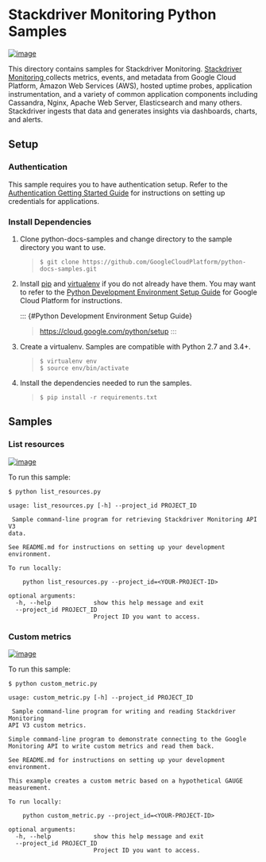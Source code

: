 Stackdriver Monitoring Python Samples
=====================================

[![image](https://gstatic.com/cloudssh/images/open-btn.png)](https://console.cloud.google.com/cloudshell/open?git_repo=https://github.com/GoogleCloudPlatform/python-docs-samples&page=editor&open_in_editor=monitoring/api/v3/api-client/README.rst)

This directory contains samples for Stackdriver Monitoring. [Stackdriver
Monitoring ](https://cloud.google.com/monitoring/docs) collects metrics,
events, and metadata from Google Cloud Platform, Amazon Web Services
(AWS), hosted uptime probes, application instrumentation, and a variety
of common application components including Cassandra, Nginx, Apache Web
Server, Elasticsearch and many others. Stackdriver ingests that data and
generates insights via dashboards, charts, and alerts.

Setup
-----

### Authentication

This sample requires you to have authentication setup. Refer to the
[Authentication Getting Started
Guide](https://cloud.google.com/docs/authentication/getting-started) for
instructions on setting up credentials for applications.

### Install Dependencies

1.  Clone python-docs-samples and change directory to the sample
    directory you want to use.

    > ``` {.bash}
    > $ git clone https://github.com/GoogleCloudPlatform/python-docs-samples.git
    > ```

2.  Install [pip](https://pip.pypa.io/) and
    [virtualenv](https://virtualenv.pypa.io/) if you do not already have
    them. You may want to refer to the [Python Development Environment
    Setup Guide]() for Google Cloud Platform for instructions.

    ::: {#Python Development Environment Setup Guide}
    > <https://cloud.google.com/python/setup>
    :::

3.  Create a virtualenv. Samples are compatible with Python 2.7 and
    3.4+.

    > ``` {.bash}
    > $ virtualenv env
    > $ source env/bin/activate
    > ```

4.  Install the dependencies needed to run the samples.

    > ``` {.bash}
    > $ pip install -r requirements.txt
    > ```

Samples
-------

### List resources

[![image](https://gstatic.com/cloudssh/images/open-btn.png)](https://console.cloud.google.com/cloudshell/open?git_repo=https://github.com/GoogleCloudPlatform/python-docs-samples&page=editor&open_in_editor=monitoring/api/v3/api-client/list_resources.py,monitoring/api/v3/api-client/README.rst)

To run this sample:

``` {.bash}
$ python list_resources.py

usage: list_resources.py [-h] --project_id PROJECT_ID

 Sample command-line program for retrieving Stackdriver Monitoring API V3
data.

See README.md for instructions on setting up your development environment.

To run locally:

    python list_resources.py --project_id=<YOUR-PROJECT-ID>

optional arguments:
  -h, --help            show this help message and exit
  --project_id PROJECT_ID
                        Project ID you want to access.
```

### Custom metrics

[![image](https://gstatic.com/cloudssh/images/open-btn.png)](https://console.cloud.google.com/cloudshell/open?git_repo=https://github.com/GoogleCloudPlatform/python-docs-samples&page=editor&open_in_editor=monitoring/api/v3/api-client/custom_metric.py,monitoring/api/v3/api-client/README.rst)

To run this sample:

``` {.bash}
$ python custom_metric.py

usage: custom_metric.py [-h] --project_id PROJECT_ID

 Sample command-line program for writing and reading Stackdriver Monitoring
API V3 custom metrics.

Simple command-line program to demonstrate connecting to the Google
Monitoring API to write custom metrics and read them back.

See README.md for instructions on setting up your development environment.

This example creates a custom metric based on a hypothetical GAUGE measurement.

To run locally:

    python custom_metric.py --project_id=<YOUR-PROJECT-ID>

optional arguments:
  -h, --help            show this help message and exit
  --project_id PROJECT_ID
                        Project ID you want to access.
```
